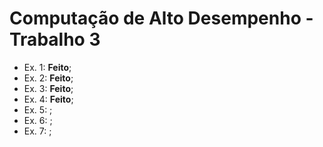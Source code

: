 # Computação de Alto Desempenho - Trabalho 3
 
* Ex. 1: **Feito**;
* Ex. 2: **Feito**;
* Ex. 3: **Feito**;
* Ex. 4: **Feito**;
* Ex. 5: ;
* Ex. 6: ;
* Ex. 7: ;

